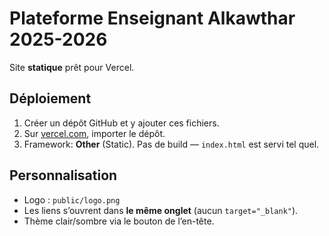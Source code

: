 # Plateforme Enseignant Alkawthar 2025-2026

Site **statique** prêt pour Vercel.

## Déploiement
1. Créer un dépôt GitHub et y ajouter ces fichiers.
2. Sur [vercel.com](https://vercel.com), importer le dépôt.
3. Framework: **Other** (Static). Pas de build — `index.html` est servi tel quel.

## Personnalisation
- Logo : `public/logo.png`
- Les liens s’ouvrent dans **le même onglet** (aucun `target="_blank"`).
- Thème clair/sombre via le bouton de l’en-tête.
